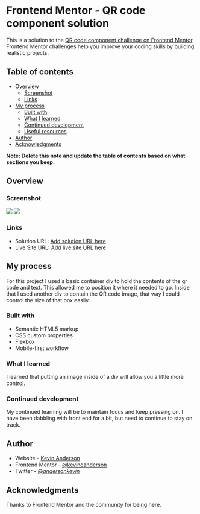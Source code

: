 # Frontend Mentor - QR code component solution

This is a solution to the [QR code component challenge on Frontend Mentor](https://www.frontendmentor.io/challenges/qr-code-component-iux_sIO_H). Frontend Mentor challenges help you improve your coding skills by building realistic projects.

## Table of contents

- [Overview](#overview)
  - [Screenshot](#screenshot)
  - [Links](#links)
- [My process](#my-process)
  - [Built with](#built-with)
  - [What I learned](#what-i-learned)
  - [Continued development](#continued-development)
  - [Useful resources](#useful-resources)
- [Author](#author)
- [Acknowledgments](#acknowledgments)

**Note: Delete this note and update the table of contents based on what sections you keep.**

## Overview

### Screenshot

![](./screenshot_large.jpg)
![](./screenshot_mobile.jpg)

### Links

- Solution URL: [Add solution URL here](https://github.com/kevincanderson/FMLP001_qr-code-component-main)
- Live Site URL: [Add live site URL here](https://kevincanderson.github.io/FMLP001_qr-code-component-main/)

## My process

For this project I used a basic container div to hold the contents of the qr code and text. This allowed me to position it where it needed to go. Inside that I used another div to contain the QR code image, that way I could control the size of that box easily.

### Built with

- Semantic HTML5 markup
- CSS custom properties
- Flexbox
- Mobile-first workflow

### What I learned

I learned that putting an image inside of a div will allow you a little more control.

### Continued development

My continued learning will be to maintain focus and keep pressing on. I have been dabbling with front end for a bit, but need to continue to stay on track.

## Author

- Website - [Kevin Anderson](https://www.kevincanderson.dev)
- Frontend Mentor - [@kevincanderson](https://www.frontendmentor.io/profile/kevincanderson)
- Twitter - [@_andersonkevin_](https://www.twitter.com/_andersonkevin_)

## Acknowledgments

Thanks to Frontend Mentor and the community for being here.
